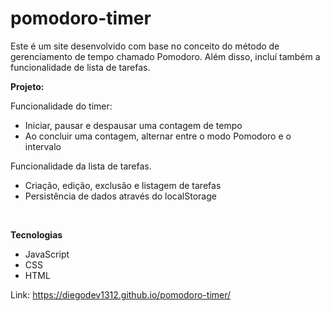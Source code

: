 # pomodoro-timer
Este é um site desenvolvido com base no conceito do método de gerenciamento de tempo chamado Pomodoro. Além disso, incluí também a funcionalidade de lista de tarefas.

<strong>Projeto:</strong>

Funcionalidade do timer:

<ul>
    <li>Iniciar, pausar e despausar uma contagem de tempo</li>
    <li>Ao concluir uma contagem, alternar entre o modo Pomodoro e o intervalo</li>
</ul>


Funcionalidade da lista de tarefas.

<ul>
    <li>Criação, edição, exclusão e listagem de tarefas</li>
    <li>Persistência de dados através do localStorage</li>
</ul>

<br />

<strong>Tecnologias</strong>

<ul>
    <li>JavaScript</li>
    <li>CSS</li>
    <li>HTML</li>
</ul>

Link: <a href="https://diegodev1312.github.io/pomodoro-timer/">https://diegodev1312.github.io/pomodoro-timer/</a>

